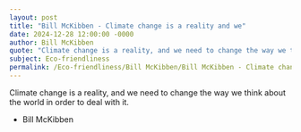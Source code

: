 ```yaml
---
layout: post
title: "Bill McKibben - Climate change is a reality and we"
date: 2024-12-28 12:00:00 -0000
author: Bill McKibben
quote: "Climate change is a reality, and we need to change the way we think about the world in order to deal with it."
subject: Eco-friendliness
permalink: /Eco-friendliness/Bill McKibben/Bill McKibben - Climate change is a reality and we
---
```


Climate change is a reality, and we need to change the way we think about the world in order to deal with it.

- Bill McKibben
